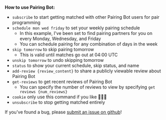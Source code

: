 **How to use Pairing Bot:**
* `subscribe` to start getting matched with other Pairing Bot users for pair programming
* `schedule mon wed friday` to set your weekly pairing schedule
  * In this example, I've been set to find pairing partners for you on every Monday, Wednesday, and Friday
  * You can schedule pairing for any combination of days in the week
* `skip tomorrow` to skip pairing tomorrow
  * This is valid until matches go out at 04:00 UTC
* `unskip tomorrow` to undo skipping tomorrow
* `status` to show your current schedule, skip status, and name
* `add-review {review_content}` to share a publicly viewable review about Pairing Bot
* `get-reviews` to get recent reviews of Pairing Bot
  * You can specify the number of reviews to view by specifying `get reviews {num_reviews}`
* `cookie` only use this command if you like :cookie::cookie::cookie:
* `unsubscribe` to stop getting matched entirely

If you've found a bug, please [submit an issue on github](https://github.com/recursecenter/pairing-bot/issues)!

